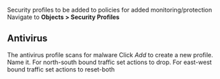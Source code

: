 Security profiles to be added to policies for added monitoring/protection
Navigate to **Objects > Security Profiles**
## Antivirus
The antivirus profile scans for malware
Click *Add* to create a new profile. Name it.
For north-south bound traffic set actions to drop. For east-west bound traffic set actions to reset-both
